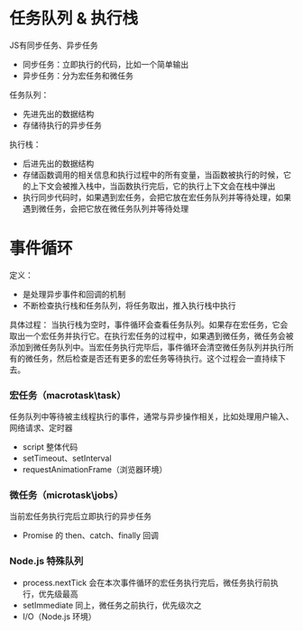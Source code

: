 # 任务队列 & 执行栈
JS有同步任务、异步任务
- 同步任务：立即执行的代码，比如一个简单输出
- 异步任务：分为宏任务和微任务

任务队列：
- 先进先出的数据结构
- 存储待执行的异步任务

执行栈：
- 后进先出的数据结构
- 存储函数调用的相关信息和执行过程中的所有变量，当函数被执行的时候，它的上下文会被推入栈中，当函数执行完后，它的执行上下文会在栈中弹出
- 执行同步代码时，如果遇到宏任务，会把它放在宏任务队列并等待处理，如果遇到微任务，会把它放在微任务队列并等待处理

# 事件循环
定义：
- 是处理异步事件和回调的机制
- 不断检查执行栈和任务队列，将任务取出，推入执行栈中执行

具体过程：
当执行栈为空时，事件循环会查看任务队列。如果存在宏任务，它会取出一个宏任务并执行它。在执行宏任务的过程中，如果遇到微任务，微任务会被添加到微任务队列中。当宏任务执行完毕后，事件循环会清空微任务队列并执行所有的微任务，然后检查是否还有更多的宏任务等待执行。这个过程会一直持续下去。

### 宏任务（macrotask\task）
任务队列中等待被主线程执行的事件，通常与异步操作相关，比如处理用户输入、网络请求、定时器
- script 整体代码
- setTimeout、setInterval
- requestAnimationFrame（浏览器环境）

### 微任务（microtask\jobs）
当前宏任务执行完后立即执行的异步任务
- Promise 的 then、catch、finally 回调

### Node.js 特殊队列
- process.nextTick 会在本次事件循环的宏任务执行完后，微任务执行前执行，优先级最高
- setImmediate 同上，微任务之前执行，优先级次之
- I/O（Node.js 环境）
